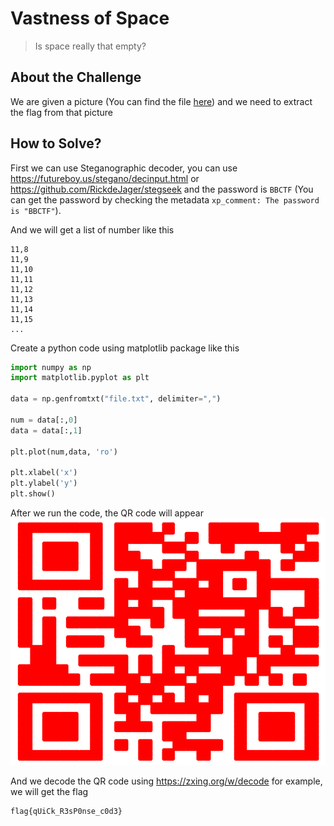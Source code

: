 # Vastness of Space
> Is space really that empty?

## About the Challenge
We are given a picture (You can find the file [here](Empty_Space.jpg)) and we need to extract the flag from that picture

## How to Solve?
First we can use Steganographic decoder, you can use https://futureboy.us/stegano/decinput.html or https://github.com/RickdeJager/stegseek and the password is `BBCTF` (You can get the password by checking the metadata `xp_comment: The password is "BBCTF"`).

And we will get a list of number like this
```
11,8
11,9
11,10
11,11
11,12
11,13
11,14
11,15
...
```
Create a python code using matplotlib package like this
```python
import numpy as np
import matplotlib.pyplot as plt

data = np.genfromtxt("file.txt", delimiter=",")

num = data[:,0]
data = data[:,1]

plt.plot(num,data, 'ro')

plt.xlabel('x')
plt.ylabel('y')
plt.show()
```
After we run the code, the QR code will appear
![qr](images/qr.png)

And we decode the QR code using https://zxing.org/w/decode for example, we will get the flag
```
flag{qUiCk_R3sP0nse_c0d3}
```